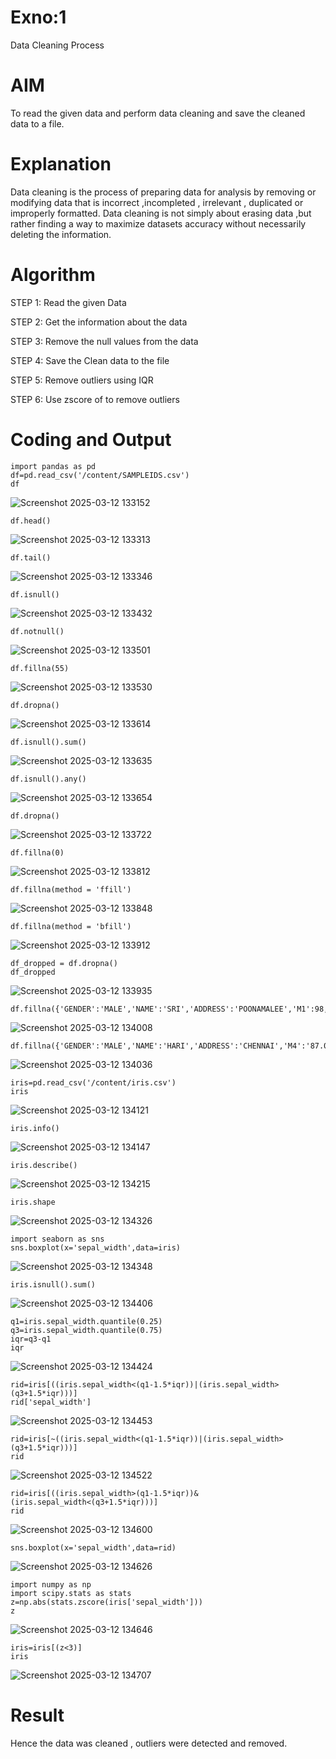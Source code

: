 # Exno:1
Data Cleaning Process

# AIM
To read the given data and perform data cleaning and save the cleaned data to a file.

# Explanation
Data cleaning is the process of preparing data for analysis by removing or modifying data that is incorrect ,incompleted , irrelevant , duplicated or improperly formatted. Data cleaning is not simply about erasing data ,but rather finding a way to maximize datasets accuracy without necessarily deleting the information.

# Algorithm
STEP 1: Read the given Data

STEP 2: Get the information about the data

STEP 3: Remove the null values from the data

STEP 4: Save the Clean data to the file

STEP 5: Remove outliers using IQR

STEP 6: Use zscore of to remove outliers

# Coding and Output
```
import pandas as pd
df=pd.read_csv('/content/SAMPLEIDS.csv')
df
```
![Screenshot 2025-03-12 133152](https://github.com/user-attachments/assets/6589d151-4108-449a-858e-fc7fddd78672)

```
df.head()
```
![Screenshot 2025-03-12 133313](https://github.com/user-attachments/assets/08d7faed-3bbf-4a0b-8c31-3340b83ffbcb)

```
df.tail()
```
![Screenshot 2025-03-12 133346](https://github.com/user-attachments/assets/4b44512e-5da8-4bca-b35c-6da5afd68e02)

```
df.isnull()
```
![Screenshot 2025-03-12 133432](https://github.com/user-attachments/assets/b7b68d69-53ae-44de-a741-02a82f00c3e6)

```
df.notnull()
```
![Screenshot 2025-03-12 133501](https://github.com/user-attachments/assets/2b69732d-4b58-4b4c-9713-31e181577c6e)

```
df.fillna(55)
```
![Screenshot 2025-03-12 133530](https://github.com/user-attachments/assets/ef385ead-d6a9-46bf-a4d1-a8e5c37127c6)

```
df.dropna()
```
![Screenshot 2025-03-12 133614](https://github.com/user-attachments/assets/4e6a3ae8-3159-4769-a428-f67cf44f02bf)

```
df.isnull().sum()
```
![Screenshot 2025-03-12 133635](https://github.com/user-attachments/assets/fb438f27-e7f6-4e6b-870f-961f40875413)

```
df.isnull().any()
```
![Screenshot 2025-03-12 133654](https://github.com/user-attachments/assets/38f18d16-7b0b-48a1-93cc-60e780d81b78)

```
df.dropna()
```
![Screenshot 2025-03-12 133722](https://github.com/user-attachments/assets/fbf640a5-2d57-4fdc-8425-c0e545746130)

```
df.fillna(0)
```
![Screenshot 2025-03-12 133812](https://github.com/user-attachments/assets/c0cd7fd2-30dd-4b96-8d02-910611881389)

```
df.fillna(method = 'ffill')
```
![Screenshot 2025-03-12 133848](https://github.com/user-attachments/assets/41d33cea-3240-4091-95e5-6fa426063fe7)

```
df.fillna(method = 'bfill')
```
![Screenshot 2025-03-12 133912](https://github.com/user-attachments/assets/e5b5a099-abd6-47f0-ad39-d9b4d7137a5c)

```
df_dropped = df.dropna()
df_dropped
```
![Screenshot 2025-03-12 133935](https://github.com/user-attachments/assets/ba4e75f5-1023-44bf-8b87-8637ef7c2830)

```
df.fillna({'GENDER':'MALE','NAME':'SRI','ADDRESS':'POONAMALEE','M1':98,'M2':87,'M3':76,'M4':92,'TOTAL':305,'AVG':89.999999})
```
![Screenshot 2025-03-12 134008](https://github.com/user-attachments/assets/29a7fb13-be25-411c-b98d-ec1eac8a50d8)

```
df.fillna({'GENDER':'MALE','NAME':'HARI','ADDRESS':'CHENNAI','M4':'87.0'})
```
![Screenshot 2025-03-12 134036](https://github.com/user-attachments/assets/6ff695ab-abdf-42fa-8945-884d9984331d)

```
iris=pd.read_csv('/content/iris.csv')
iris
```
![Screenshot 2025-03-12 134121](https://github.com/user-attachments/assets/e7ea07f7-8a6d-4735-862a-b50f49ef49e1)

```
iris.info()
```
![Screenshot 2025-03-12 134147](https://github.com/user-attachments/assets/c955db79-bf3f-440e-8ff8-024dfeef2fb5)

```
iris.describe()
```
![Screenshot 2025-03-12 134215](https://github.com/user-attachments/assets/6c3ef03e-8665-42cb-9c01-69bcc0c2f5e8)

```
iris.shape
```
![Screenshot 2025-03-12 134326](https://github.com/user-attachments/assets/d8739150-b34d-4ffc-ba45-2262ed04d4cb)


```
import seaborn as sns
sns.boxplot(x='sepal_width',data=iris)
```
![Screenshot 2025-03-12 134348](https://github.com/user-attachments/assets/5fc80d4e-b21c-45d0-b868-04963133b3bb)

```
iris.isnull().sum()
```
![Screenshot 2025-03-12 134406](https://github.com/user-attachments/assets/e847a4c9-509d-4165-9c4c-14ffa8c62b78)

```
q1=iris.sepal_width.quantile(0.25)
q3=iris.sepal_width.quantile(0.75)
iqr=q3-q1
iqr
```
![Screenshot 2025-03-12 134424](https://github.com/user-attachments/assets/8ac2e7b8-3b1b-4f71-bad0-d1f771f889fd)

```
rid=iris[((iris.sepal_width<(q1-1.5*iqr))|(iris.sepal_width>(q3+1.5*iqr)))]
rid['sepal_width']
```
![Screenshot 2025-03-12 134453](https://github.com/user-attachments/assets/1dcebe50-2566-4c01-b5a6-49fb799b72af)

```
rid=iris[~((iris.sepal_width<(q1-1.5*iqr))|(iris.sepal_width>(q3+1.5*iqr)))]
rid
```
![Screenshot 2025-03-12 134522](https://github.com/user-attachments/assets/2c1fec7b-ed12-4dac-9f90-192beed502e2)

```
rid=iris[((iris.sepal_width>(q1-1.5*iqr))&(iris.sepal_width<(q3+1.5*iqr)))]
rid
```
![Screenshot 2025-03-12 134600](https://github.com/user-attachments/assets/5ca24360-69f5-44c8-a7d7-d28a3cd32638)

```
sns.boxplot(x='sepal_width',data=rid)
```
![Screenshot 2025-03-12 134626](https://github.com/user-attachments/assets/165d3642-895b-40e1-84bb-81b85610daa4)

```
import numpy as np
import scipy.stats as stats
z=np.abs(stats.zscore(iris['sepal_width']))
z
```
![Screenshot 2025-03-12 134646](https://github.com/user-attachments/assets/6d8f93ea-9c49-42dd-8875-f3827b0d7591)

```
iris=iris[(z<3)]
iris
```
![Screenshot 2025-03-12 134707](https://github.com/user-attachments/assets/7e49a52a-b6bd-44b1-a2c9-06defaf0557f)

# Result
 Hence the data was cleaned , outliers were detected and removed.
